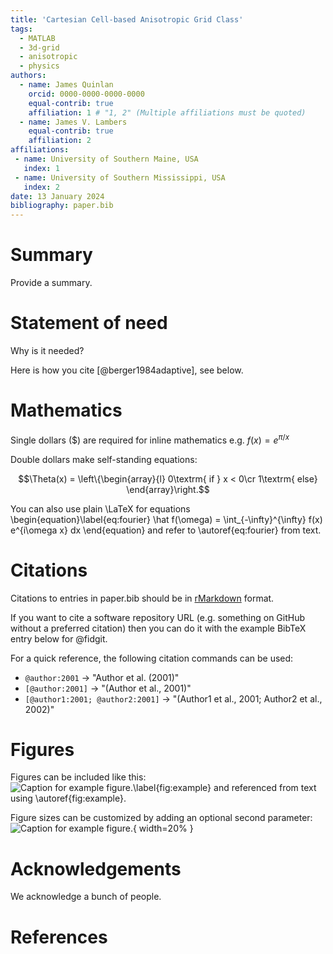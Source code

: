 ```yaml
---
title: 'Cartesian Cell-based Anisotropic Grid Class'
tags:
  - MATLAB
  - 3d-grid
  - anisotropic
  - physics
authors:
  - name: James Quinlan
    orcid: 0000-0000-0000-0000
    equal-contrib: true
    affiliation: 1 # "1, 2" (Multiple affiliations must be quoted)
  - name: James V. Lambers
    equal-contrib: true
    affiliation: 2
affiliations:
 - name: University of Southern Maine, USA
   index: 1
 - name: University of Southern Mississippi, USA
   index: 2
date: 13 January 2024
bibliography: paper.bib
---
```


# Summary
Provide a summary.

# Statement of need

Why is it needed?

Here is how you cite [@berger1984adaptive], see below.

# Mathematics

Single dollars ($) are required for inline mathematics e.g. $f(x) = e^{\pi/x}$

Double dollars make self-standing equations:

$$\Theta(x) = \left\{\begin{array}{l}
0\textrm{ if } x < 0\cr
1\textrm{ else}
\end{array}\right.$$

You can also use plain \LaTeX for equations
\begin{equation}\label{eq:fourier}
\hat f(\omega) = \int_{-\infty}^{\infty} f(x) e^{i\omega x} dx
\end{equation}
and refer to \autoref{eq:fourier} from text.

# Citations

Citations to entries in paper.bib should be in
[rMarkdown](http://rmarkdown.rstudio.com/authoring_bibliographies_and_citations.html)
format.

If you want to cite a software repository URL (e.g. something on GitHub without a preferred
citation) then you can do it with the example BibTeX entry below for @fidgit.

For a quick reference, the following citation commands can be used:
- `@author:2001`  ->  "Author et al. (2001)"
- `[@author:2001]` -> "(Author et al., 2001)"
- `[@author1:2001; @author2:2001]` -> "(Author1 et al., 2001; Author2 et al., 2002)"

# Figures

Figures can be included like this:
![Caption for example figure.\label{fig:example}](figure.png)
and referenced from text using \autoref{fig:example}.

Figure sizes can be customized by adding an optional second parameter:
![Caption for example figure.](figure.png){ width=20% }

# Acknowledgements

We acknowledge a bunch of people.

# References
